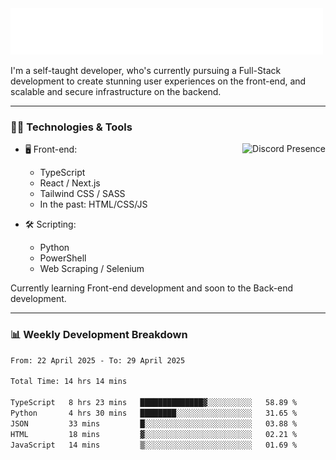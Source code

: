 <img src="assets/wave.svg" alt=":wave:" />

I'm a self-taught developer, who's currently pursuing a Full-Stack development to create stunning user experiences on the front-end, and scalable and secure infrastructure on the backend.

---

### 🧑‍💻 Technologies & Tools

<a href="https://discord.com/users/414304208649453568" target="_blank" rel="nofollow">
   <img src="https://lanyard-profile-readme.vercel.app/api/414304208649453568?idleMessage=Probably%20doing%20something%20else..." alt="Discord Presence" align="right">
</a>

- 🖥️ Front-end:

  - TypeScript
  - React / Next.js
  - Tailwind CSS / SASS
  - In the past: HTML/CSS/JS

- 🛠 Scripting:

  - Python
  - PowerShell
  - Web Scraping / Selenium

Currently learning Front-end development and soon to the Back-end development.

---

### 📊 Weekly Development Breakdown

<!--START_SECTION:waka-->

```txt
From: 22 April 2025 - To: 29 April 2025

Total Time: 14 hrs 14 mins

TypeScript   8 hrs 23 mins   ██████████████▓░░░░░░░░░░   58.89 %
Python       4 hrs 30 mins   ████████░░░░░░░░░░░░░░░░░   31.65 %
JSON         33 mins         █░░░░░░░░░░░░░░░░░░░░░░░░   03.88 %
HTML         18 mins         ▓░░░░░░░░░░░░░░░░░░░░░░░░   02.21 %
JavaScript   14 mins         ▒░░░░░░░░░░░░░░░░░░░░░░░░   01.69 %
```

<!--END_SECTION:waka-->
